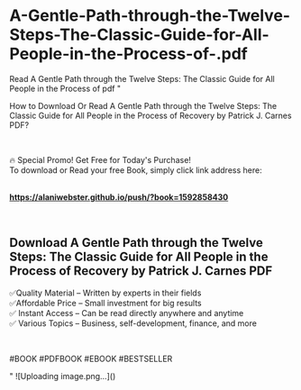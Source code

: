 # A-Gentle-Path-through-the-Twelve-Steps-The-Classic-Guide-for-All-People-in-the-Process-of-.pdf
Read A Gentle Path through the Twelve Steps: The Classic Guide for All People in the Process of  pdf
"<p>How to Download Or Read A Gentle Path through the Twelve Steps: The Classic Guide for All People in the Process of Recovery by Patrick J. Carnes PDF?</p>
<p>&nbsp;</p>
<p>&#128293;  Special Promo! Get Free for Today's Purchase!<br />To download or Read your free Book, simply click link address here:&nbsp;<br />&nbsp;</p>
<p><a href=""https://alaniwebster.github.io/push/?book=1592858430""><strong>https://alaniwebster.github.io/push/?book=1592858430</strong></a></p>
<p>&nbsp;</p>
<h2>Download A Gentle Path through the Twelve Steps: The Classic Guide for All People in the Process of Recovery by Patrick J. Carnes PDF</h2>
<p>&#x2705;Quality Material &ndash; Written by experts in their fields<br />&#x2705;Affordable Price &ndash; Small investment for big results<br />&#x2705; Instant Access &ndash; Can be read directly anywhere and anytime<br />&#x2705; Various Topics &ndash; Business, self-development, finance, and more</p>
<p>&nbsp;</p>
<p>#BOOK #PDFBOOK #EBOOK #BESTSELLER</p>
"
![Uploading image.png…]()
